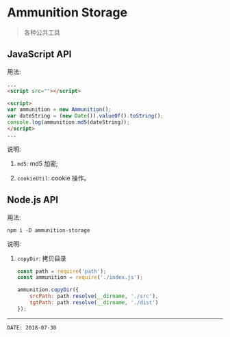 
# Ammunition Storage #

> 各种公共工具

## JavaScript API ##

用法:

```html
...
<script src=""></script>

<script>
var ammunition = new Ammunition();
var dateString = (new Date()).valueOf().toString();
console.log(ammunition.md5(dateString));
</script>
...
```

说明:

1. `md5`: md5 加密;

2. `cookieUtil`: cookie 操作。

## Node.js API ##

用法:

```
npm i -D ammunition-storage
```

说明:

1. `copyDir`: 拷贝目录

    ```js
    const path = require('path');
    const ammunition = require('./index.js');

    ammunition.copyDir({
        srcPath: path.resolve(__dirname, './src'),
        tgtPath: path.resolve(__dirname, './dist')    
    });
    ```

---

```
DATE: 2018-07-30
```
